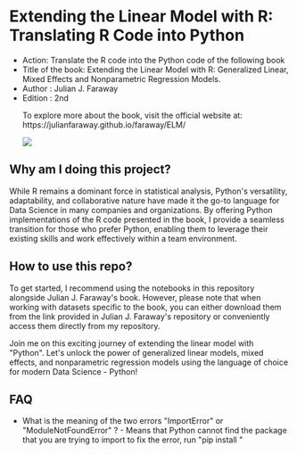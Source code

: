 # Extending the Linear Model with R: Translating R Code into Python
<ul> 
<li> Action: Translate the R code into the Python code of the following book</li>
<li> Title of the book: Extending the Linear Model with R: Generalized Linear, Mixed Effects and Nonparametric Regression Models.</li>
<li> Author : Julian J. Faraway </li>
<li> Edition : 2nd </li>
  
</p> <p> To explore more about the book, visit the official website at: https://julianfaraway.github.io/faraway/ELM/ </p>
  <img src=https://julianfaraway.github.io/faraway/ELM/elm2.jpg>
</ul>

## Why am I doing this project?
While R remains a dominant force in statistical analysis, Python's versatility, adaptability, and collaborative nature have made it the go-to language for Data Science in many companies and organizations. By offering Python implementations of the R code presented in the book, I provide a seamless transition for those who prefer Python, enabling them to leverage their existing skills and work effectively within a team environment.

## How to use this repo?
To get started, I recommend using the notebooks in this repository alongside Julian J. Faraway's book. However, please note that when working with datasets specific to the book, you can either download them from the link provided in Julian J. Faraway's repository or conveniently access them directly from my repository.

Join me on this exciting journey of extending the linear model with "Python". Let's unlock the power of generalized linear models, mixed effects, and nonparametric regression models using the language of choice for modern Data Science - Python!

## FAQ
<ul>
<li> What is the meaning of the two errors "ImportError" or "ModuleNotFoundError" ? - Means that Python cannot find the package that you are trying to import to fix the error, run "pip install <package_name>"
</li>
</ul>